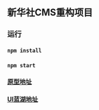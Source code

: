 ## 新华社CMS重构项目

### 运行
#### `npm install`
#### `npm start`

#### [原型地址](https://lanhuapp.com/web/#/item/project/product?tid=5c321438-4a56-47dd-a3e7-378f6a5e5753&teamId=5c321438-4a56-47dd-a3e7-378f6a5e5753&pid=5fa5b84c-2c8e-4b1f-b592-d7dc3a7da9f2&project_id=5fa5b84c-2c8e-4b1f-b592-d7dc3a7da9f2&image_id=6c403342-af04-494b-aac7-b53493376dcf&type=share_mark&param=15fe33c2-6471-484d-bf25-f6159a416cb4&docId=6c403342-af04-494b-aac7-b53493376dcf&docType=axure&pageId=61f5fd20b2d840b98cd051e09df50f0f&parentId=60eb565b-c2b4-4c20-b26d-c65ed8759697 "原型地址")

#### [UI蓝湖地址](https://lanhuapp.com/web/#/item/project/board?pid=5fa5b84c-2c8e-4b1f-b592-d7dc3a7da9f2 "UI蓝湖地址")
